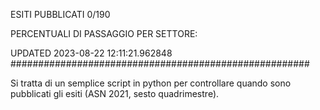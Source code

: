 ESITI PUBBLICATI 0/190 

PERCENTUALI DI PASSAGGIO PER SETTORE:

UPDATED 2023-08-22 12:11:21.962848
###################################################### 

Si tratta di un semplice script in python per controllare quando sono pubblicati gli esiti (ASN 2021, sesto quadrimestre).

